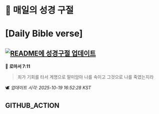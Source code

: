 # 🙏 매일의 성경 구절
# [Daily Bible verse]
## [![README에 성경구절 업데이트](https://github.com/DONGSUKA/first_test/actions/workflows/update-readme-bible.yml/badge.svg)](https://github.com/DONGSUKA/first_test/actions/workflows/update-readme-bible.yml)
<!-- START_BIBLE_VERSE -->
📖 **로마서 7:11**
> 죄가 기회를 타서 계명으로 말미암아 나를 속이고 그것으로 나를 죽였는지라

🕊️ _업데이트 시각: 2025-10-19 16:52:28 KST_
  <!-- END_BIBLE_VERSE -->
## GITHUB_ACTION
